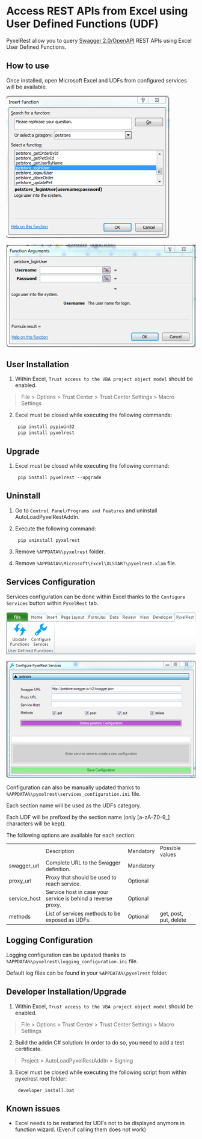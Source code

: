 Access REST APIs from Excel using User Defined Functions (UDF)
==============================================================
PyxelRest allow you to query [Swagger 2.0/OpenAPI](https://www.openapis.org) REST APIs using Excel User Defined Functions.

How to use
----------

Once installed, open Microsoft Excel and UDFs from configured services will be available.

![Selecting UDF](addin/AutoLoadPyxelRestAddIn/resources/screenshot_udfs_category.PNG)

![Filling in UDF parameters](addin/AutoLoadPyxelRestAddIn/resources/screenshot_udf_arguments.PNG)

User Installation
------------

1. Within Excel, ``Trust access to the VBA project object model`` should be enabled.
> File > Options > Trust Center > Trust Center Settings > Macro Settings
2. Excel must be closed while executing the following commands:

        pip install pypiwin32
        pip install pyxelrest

Upgrade
-------

1. Excel must be closed while executing the following command:

        pip install pyxelrest --upgrade

Uninstall
---------

1. Go to ``Control Panel/Programs and Features`` and uninstall AutoLoadPyxelRestAddIn.
2. Execute the following command:

        pip uninstall pyxelrest
3. Remove ``%APPDATA%\pyxelrest`` folder.
4. Remove ``%APPDATA%\Microsoft\Excel\XLSTART\pyxelrest.xlam`` file.

Services Configuration
----------------------

Services configuration can be done within Excel thanks to the ``Configure Services`` button within ``PyxelRest`` tab.

![Microsoft Excel add-in](addin/AutoLoadPyxelRestAddIn/resources/screenshot_pyxelrest_auto_load_ribbon.PNG)

![Configuration screen](addin/AutoLoadPyxelRestAddIn/resources/screenshot_configure_pyxelrest_services.PNG)

Configuration can also be manually updated thanks to ``%APPDATA%\pyxelrest\services_configuration.ini`` file.

Each section name will be used as the UDFs category.

Each UDF will be prefixed by the section name (only [a-zA-Z0-9_] characters will be kept).

The following options are available for each section:

<table>
    <th>
        <td>Description</td>
        <td>Mandatory</td>
        <td>Possible values</td>
    </th>
    <tr>
        <td>swagger_url</td>
        <td>Complete URL to the Swagger definition.</td>
        <td>Mandatory</td>
        <td></td>
    </tr>
    <tr>
        <td>proxy_url</td>
        <td>Proxy that should be used to reach service.</td>
        <td>Optional</td>
        <td></td>
    </tr>
    <tr>
        <td>service_host</td>
        <td>Service host in case your service is behind a reverse proxy.</td>
        <td>Optional</td>
        <td></td>
    </tr>
    <tr>
        <td>methods</td>
        <td>List of services methods to be exposed as UDFs.</td>
        <td>Optional</td>
        <td>get, post, put, delete</td>
    </tr>
</table>

Logging Configuration
---------------------

Logging configuration can be updated thanks to ``%APPDATA%\pyxelrest\logging_configuration.ini`` file.

Default log files can be found in your ``%APPDATA%\pyxelrest`` folder.

Developer Installation/Upgrade
----------------------

1. Within Excel, ``Trust access to the VBA project object model`` should be enabled.
> File > Options > Trust Center > Trust Center Settings > Macro Settings
2. Build the addin C# solution:
In order to do so, you need to add a test certificate.
> Project > AutoLoadPyxelRestAddIn > Signing
3. Excel must be closed while executing the following script from within pyxelrest root folder:

        developer_install.bat

Known issues
------------

- Excel needs to be restarted for UDFs not to be displayed anymore in function wizard. (Even if calling them does not work)
